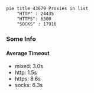 
```mermaid
pie title 43679 Proxies in list
    "HTTP" : 24435
    "HTTPS": 6300
    "SOCKS" : 17916
```

### Some Info
#### Average Timeout

- mixed: 3.0s
- http: 1.5s
- https: 8.6s
- socks: 6.3s